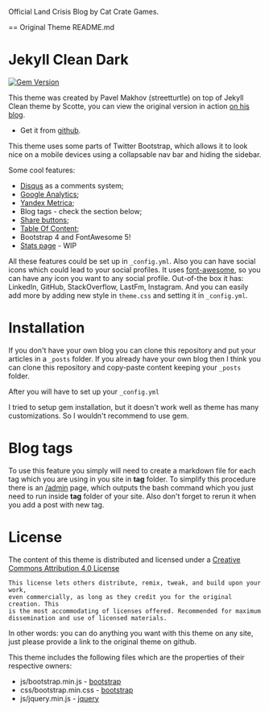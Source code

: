 Official Land Crisis Blog by Cat Crate Games.


== Original Theme README.md

Jekyll Clean Dark
============

[![Gem Version](https://badge.fury.io/rb/jekyll-clean-dark.svg)](https://badge.fury.io/rb/jekyll-clean-dark)

This theme was created by Pavel Makhov (streetturtle) on top of Jekyll Clean theme by Scotte, you can view the original version in action [on his blog](https://scotte.github.io).

* Get it from [github](https://github.com/streetturtle/jekyll-clean-dark).

This theme uses some parts of Twitter Bootstrap, which allows it to look nice on a mobile devices using a collapsable nav bar and hiding the
sidebar.

Some cool features:
 - [Disqus](http://disqus.com) as a comments system;
 - [Google Analytics](http://www.google.com/analytics/);
 - [Yandex Metrica](http://metrica.yandex.com);
 - Blog tags - check the section below;
 - [Share buttons](http://pavelmakhov.com/jekyll-clean-dark/2016/09/be-social);
 - [Table Of Content](http://pavelmakhov.com/jekyll-clean-dark/2018/08/table-of-content);
 - Bootstrap 4 and FontAwesome 5!
 - [Stats page](http://pavelmakhov.com/jekyll-clean-dark/stats) - WIP

All these features could be set up in `_config.yml`. Also you can have social icons which could lead to your social profiles. It uses [font-awesome](http://fontawesome.io/), so you can have any icon you want to any social profile. Out-of-the box it has: LinkedIn, GitHub, StackOverflow, LastFm, Instagram. And you can easily add more by adding new style in `theme.css` and setting it in `_config.yml`.

Installation
============

If you don't have your own blog you can clone this repository and put your articles in a `_posts` folder.
If you already have your own blog then I think you can clone this repository and copy-paste content keeping your `_posts` folder.

After you will have to set up your `_config.yml`

I tried to setup gem installation, but it doesn't work well as theme has many customizations. So I wouldn't recommend to use gem.
 
Blog tags
=========

To use this feature you simply will need to create a markdown file for each tag which you are using in you site in **tag** folder. To simplify this procedure there is an [/admin](http://pavelmakhov.com/jekyll-clean-dark/admin.html) page, which outputs the bash command which you just need to run inside **tag** folder of your site. Also don't forget to rerun it when you add a post with new tag.

License
=======

The content of this theme is distributed and licensed under a
[Creative Commons Attribution 4.0 License](https://creativecommons.org/licenses/by/4.0/legalcode)

    This license lets others distribute, remix, tweak, and build upon your work,
    even commercially, as long as they credit you for the original creation. This
    is the most accommodating of licenses offered. Recommended for maximum
    dissemination and use of licensed materials.

In other words: you can do anything you want with this theme on any site, just please
provide a link to the original theme on github.

This theme includes the following files which are the properties of their
respective owners:

* js/bootstrap.min.js - [bootstrap](http://getbootstrap.com)
* css/bootstrap.min.css - [bootstrap](http://getbootstrap.com)
* js/jquery.min.js - [jquery](https://jquery.com)
